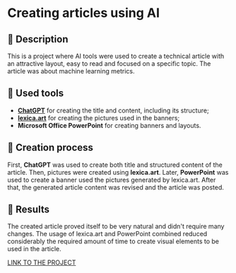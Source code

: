 # Creating articles using AI

## 📒 Description
This is a project where AI tools were used to create a technical article with an attractive layout, easy to read and focused on a specific topic. The article was about machine learning metrics.

## 🤖 Used tools
- **[ChatGPT](https://chat.openai.com)** for creating the title and content, including its structure;
- **[lexica.art](https://lexica.art)** for creating the pictures used in the banners;
- **Microsoft Office PowerPoint** for creating banners and layouts.

## 🧐 Creation process
First, **ChatGPT** was used to create both title and structured content of the article. Then, pictures were created using **lexica.art**. Later, **PowerPoint** was used to create a banner used the pictures generated by lexica.art. After that, the generated article content was revised and the article was posted.

## 🚀 Results
The created article proved itself to be very natural and didn't require many changes. The usage of lexica.art and PowerPoint combined reduced considerably the required amount of time to create visual elements to be used in the article.

[LINK TO THE PROJECT](https://github.com/CoraPhoenix/dio-creating-an-article-using-ai?tab=readme-ov-file)

